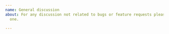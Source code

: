 ```yaml
---
name: General discussion
about: For any discussion not related to bugs or feature requests please use this
  one.

---
```



